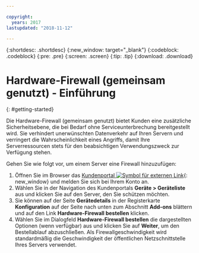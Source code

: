```yaml
---

copyright:
  years: 2017
lastupdated: "2018-11-12"

---
```


{:shortdesc: .shortdesc}
{:new_window: target="_blank"}
{:codeblock: .codeblock}
{:pre: .pre}
{:screen: .screen}
{:tip: .tip}
{:download: .download}

# Hardware-Firewall (gemeinsam genutzt) - Einführung
{: #getting-started}

Die Hardware-Firewall (gemeinsam genutzt) bietet Kunden eine zusätzliche Sicherheitsebene, die bei Bedarf ohne Serviceunterbrechung bereitgestellt wird. Sie verhindert unerwünschten Datenverkehr auf Ihren Servern und verringert die Wahrscheinlichkeit eines Angriffs, damit Ihre Serverressourcen stets für den beabsichtigen Verwendungszweck zur Verfügung stehen.

Gehen Sie wie folgt vor, um einem Server eine Firewall hinzuzufügen:

1. Öffnen Sie im Browser das [Kundenportal ![Symbol für externen Link](../../icons/launch-glyph.svg "Symbol für externen Link")](https://control.softlayer.com/){: new_window} und melden Sie sich bei Ihrem Konto an.
2. Wählen Sie in der Navigation des Kundenportals **Geräte > Geräteliste** aus und klicken Sie auf den Server, den Sie schützen möchten.  
3. Sie können auf der Seite **Gerätedetails** in der Registerkarte **Konfiguration** auf der Seite nach unten zum Abschnitt **Add-ons** blättern und auf den Link **Hardware-Firewall bestellen** klicken.
4. Wählen Sie im Dialogfeld **Hardware-Firewall bestellen** die dargestellten Optionen (wenn verfügbar) aus und klicken Sie auf **Weiter**, um den Bestellablauf abzuschließen. Als Firewallgeschwindigkeit wird standardmäßig die Geschwindigkeit der öffentlichen Netzschnittstelle Ihres Servers verwendet.  
